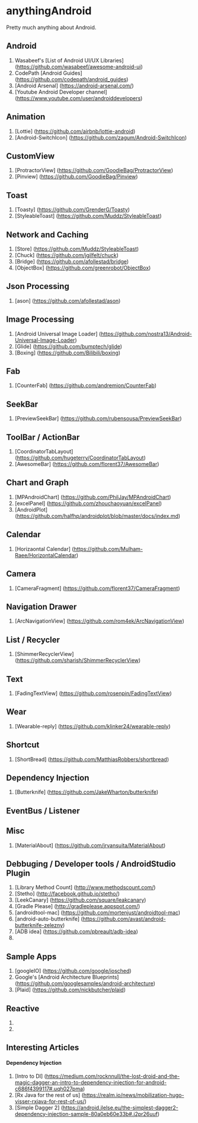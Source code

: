 # anythingAndroid
Pretty much anything about Android. 

## Android
1. Wasabeef's [List of Android UI/UX Libraries] (https://github.com/wasabeef/awesome-android-ui)
2. CodePath [Android Guides] (https://github.com/codepath/android_guides)
3. [Android Arsenal]  (https://android-arsenal.com/)
4. [Youtube Android Developer channel] (https://www.youtube.com/user/androiddevelopers)

## Animation 
1. [Lottie] (https://github.com/airbnb/lottie-android)
2. [Android-SwitchIcon] (https://github.com/zagum/Android-SwitchIcon)

## CustomView
1. [ProtractorView] (https://github.com/GoodieBag/ProtractorView)
2. [Pinview] (https://github.com/GoodieBag/Pinview)

## Toast
1. [Toasty] (https://github.com/GrenderG/Toasty)
2. [StyleableToast] (https://github.com/Muddz/StyleableToast)

## Network and Caching
1. [Store] (https://github.com/Muddz/StyleableToast)
2. [Chuck] (https://github.com/jgilfelt/chuck)
3. [Bridge] (https://github.com/afollestad/bridge)
4. [ObjectBox] (https://github.com/greenrobot/ObjectBox)

## Json Processing
1. [ason] (https://github.com/afollestad/ason)


## Image Processing 
1. [Android Universal Image Loader] (https://github.com/nostra13/Android-Universal-Image-Loader)
2. [Glide] (https://github.com/bumptech/glide)
3. [Boxing] (https://github.com/Bilibili/boxing)

## Fab 
1. [CounterFab] (https://github.com/andremion/CounterFab)

## SeekBar 
1. [PreviewSeekBar] (https://github.com/rubensousa/PreviewSeekBar)

## ToolBar / ActionBar 
1. [CoordinatorTabLayout] (https://github.com/hugeterry/CoordinatorTabLayout)
2. [AwesomeBar] (https://github.com/florent37/AwesomeBar) 

## Chart and Graph
1. [MPAndroidChart] (https://github.com/PhilJay/MPAndroidChart)
2. [excelPanel] (https://github.com/zhouchaoyuan/excelPanel)
3. [AndroidPlot] (https://github.com/halfhp/androidplot/blob/master/docs/index.md)

## Calendar
1. [Horizaontal Calendar] (https://github.com/Mulham-Raee/HorizontalCalendar)

## Camera 
1. [CameraFragment] (https://github.com/florent37/CameraFragment)

## Navigation Drawer
1. [ArcNavigationView] (https://github.com/rom4ek/ArcNavigationView)

## List / Recycler
1. [ShimmerRecyclerView] (https://github.com/sharish/ShimmerRecyclerView)

## Text
1. [FadingTextView] (https://github.com/rosenpin/FadingTextView)

## Wear 
1. [Wearable-reply] (https://github.com/klinker24/wearable-reply)

## Shortcut
1. [ShortBread] (https://github.com/MatthiasRobbers/shortbread)

## Dependency Injection
1. [Butterknife] (https://github.com/JakeWharton/butterknife)

## EventBus / Listener

## Misc
1. [MaterialAbout]  (https://github.com/jrvansuita/MaterialAbout)

## Debbuging / Developer tools / AndroidStudio Plugin
1. [Library Method Count] (http://www.methodscount.com/)
2. [Stetho]  (http://facebook.github.io/stetho/) 
3. [LeekCanary]  (https://github.com/square/leakcanary)
4. [Gradle Please] (http://gradleplease.appspot.com/)
5. [androidtool-mac] (https://github.com/mortenjust/androidtool-mac)
6. [android-auto-butterknife] (https://github.com/avast/android-butterknife-zelezny)
7. [ADB idea] (https://github.com/pbreault/adb-idea) 
8. 

## Sample Apps
1. [googleIO]  (https://github.com/google/iosched)
2. Google's [Android Architecture Blueprints] (https://github.com/googlesamples/android-architecture)
3. [Plaid] (https://github.com/nickbutcher/plaid)

## Reactive 
1. 
2. 

## Interesting Articles

#### Dependency Injection
1. [Intro to DI] (https://medium.com/rocknnull/the-lost-droid-and-the-magic-dagger-an-intro-to-dependency-injection-for-android-c686f4399117#.uqh027pma)
2. [Rx Java for the rest of us] (https://realm.io/news/mobilization-hugo-visser-rxjava-for-rest-of-us/)
3. [Simple Dagger 2] (https://android.jlelse.eu/the-simplest-dagger2-dependency-injection-sample-80a0eb60e33b#.j2pr26uuf)

